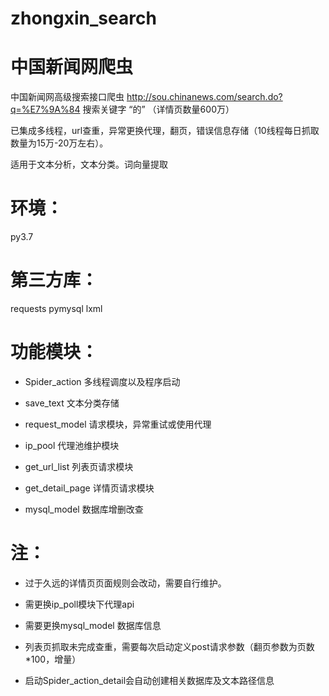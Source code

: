 # zhongxin_search
# 中国新闻网爬虫

中国新闻网高级搜索接口爬虫  http://sou.chinanews.com/search.do?q=%E7%9A%84  搜索关键字 “的” （详情页数量600万）


已集成多线程，url查重，异常更换代理，翻页，错误信息存储（10线程每日抓取数量为15万-20万左右）。

适用于文本分析，文本分类。词向量提取

# 环境：
  py3.7

# 第三方库：
  requests pymysql lxml

# 功能模块：
* Spider_action 多线程调度以及程序启动

* save_text 文本分类存储

* request_model 请求模块，异常重试或使用代理

* ip_pool 代理池维护模块

* get_url_list 列表页请求模块

* get_detail_page 详情页请求模块

* mysql_model 数据库增删改查


# 注：
* 过于久远的详情页页面规则会改动，需要自行维护。

* 需更换ip_poll模块下代理api

* 需要更换mysql_model 数据库信息

* 列表页抓取未完成查重，需要每次启动定义post请求参数（翻页参数为页数*100，增量）

* 启动Spider_action_detail会自动创建相关数据库及文本路径信息
